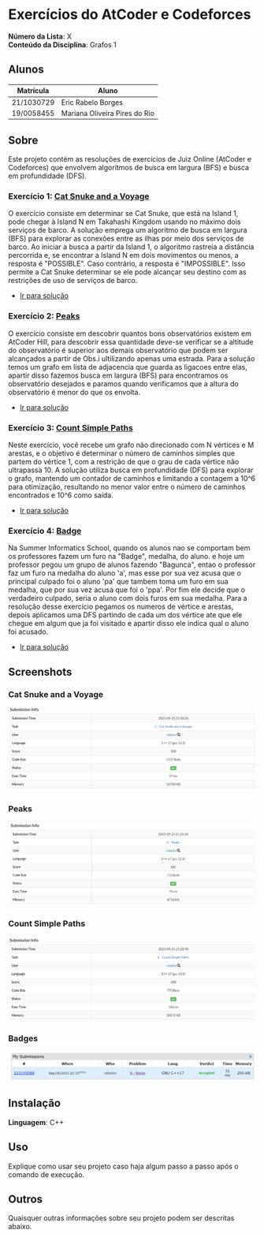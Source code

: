 # Exercícios do AtCoder e Codeforces

**Número da Lista**: X<br>
**Conteúdo da Disciplina**: Grafos 1<br>

## Alunos
|Matrícula | Aluno |
| -- | -- |
| 21/1030729  |  Eric Rabelo Borges |
| 19/0058455  |  Mariana Oliveira Pires do Rio |

## Sobre 
Este projeto contém as resoluções de exercícios de Juiz Online (AtCoder e Codeforces) que envolvem algoritmos de busca em largura (BFS) e busca em profundidade (DFS). 

### Exercício 1:  [Cat Snuke and a Voyage](https://atcoder.jp/contests/abc068/tasks/arc079_a)

O exercício consiste em determinar se Cat Snuke, que está na Island 1, pode chegar à Island N em Takahashi Kingdom usando no máximo dois serviços de barco. A solução emprega um algoritmo de busca em largura (BFS) para explorar as conexões entre as ilhas por meio dos serviços de barco. Ao iniciar a busca a partir da Island 1, o algoritmo rastreia a distância percorrida e, se encontrar a Island N em dois movimentos ou menos, a resposta é "POSSIBLE". Caso contrário, a resposta é "IMPOSSIBLE". Isso permite a Cat Snuke determinar se ele pode alcançar seu destino com as restrições de uso de serviços de barco.

- [Ir para solução](Soluções/CatSnukeandaVoyage.cpp)

### Exercício 2:  [Peaks](https://atcoder.jp/contests/abc166/tasks/abc166_c)

O exercício consiste em descobrir quantos bons observatórios existem em AtCoder Hill, para descobrir essa quantidade deve-se verificar se a altitude do observatório é superior aos demais observatório que podem ser alcançados a partir de Obs.i ultilizando apenas uma estrada.
Para a solução temos um grafo em lista de adjacencia que guarda as ligacoes entre elas, apartir disso fazemos busca em largura (BFS) para encontramos os observatório desejados e paramos quando verificamos que a altura do observatório é menor do que os envolta.

- [Ir para solução](Soluções/Peaks.cpp)

### Exercício 3:  [Count Simple Paths](https://atcoder.jp/contests/abc284/tasks/abc284_e)

Neste exercício, você recebe um grafo não direcionado com N vértices e M arestas, e o objetivo é determinar o número de caminhos simples que partem do vértice 1, com a restrição de que o grau de cada vértice não ultrapassa 10. A solução utiliza busca em profundidade (DFS) para explorar o grafo, mantendo um contador de caminhos e limitando a contagem a 10^6 para otimização, resultando no menor valor entre o número de caminhos encontrados e 10^6 como saída.

- [Ir para solução](Soluções/CountSimplePaths.cpp)

### Exercício 4:  [Badge](https://codeforces.com/contest/1020/problem/B)

Na Summer Informatics School, quando os alunos nao se comportam bem os professores fazem um furo na "Badge", medalha, do aluno. e hoje um professor pegou um grupo de alunos fazendo "Bagunca", entao o professor faz um furo na medalha do aluno 'a', mas esse por sua vez acusa que o principal culpado foi o aluno 'pa' que tambem toma um furo em sua medalha, que por sua vez acusa que foi o 'ppa'. Por fim ele decide que o verdadeiro culpado, seria o aluno com dois furos em sua medalha.
Para a resolução desse exercício pegamos os numeros de vértice e arestas, depois aplicamos uma DFS partindo de cada um dos vértice ate que ele chegue em algum que ja foi visitado e apartir disso ele indica qual o aluno foi acusado.

- [Ir para solução](Soluções/Badge.cpp)

## Screenshots

### Cat Snuke and a Voyage 
![](Assets/catsnukeandvoyage.png)

### Peaks
![](Assets/peaks.png)

### Count Simple Paths
![](Assets/countpaths.png)

### Badges
![](Assets/badges.png)

## Instalação 
**Linguagem**: C++<br>

## Uso 
Explique como usar seu projeto caso haja algum passo a passo após o comando de execução.

## Outros 
Quaisquer outras informações sobre seu projeto podem ser descritas abaixo.




